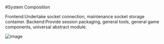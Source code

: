 #System Composition

Frontend:Undertake socket connection, maintenance socket storage container.
Backend:Provide session packaging, general tools, general game components, universal abstract module.


![image](https://github.com/liufangzhou/ServerFramework/raw/master/serverframework.png)